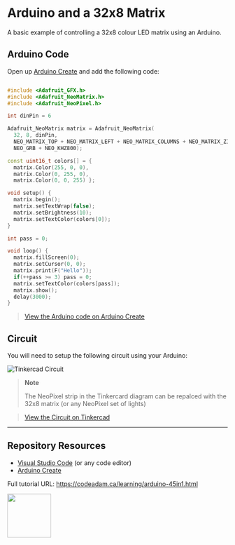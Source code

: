 # Arduino and a 32x8 Matrix

A basic example of controlling a 32x8 colour LED matrix using an Arduino.

## Arduino Code

Open up [Arduino Create](https://create.arduino.cc/editor/) and add the following code:

```cpp

#include <Adafruit_GFX.h>
#include <Adafruit_NeoMatrix.h>
#include <Adafruit_NeoPixel.h>

int dinPin = 6

Adafruit_NeoMatrix matrix = Adafruit_NeoMatrix(
  32, 8, dinPin,
  NEO_MATRIX_TOP + NEO_MATRIX_LEFT + NEO_MATRIX_COLUMNS + NEO_MATRIX_ZIGZAG,
  NEO_GRB + NEO_KHZ800);

const uint16_t colors[] = {
  matrix.Color(255, 0, 0), 
  matrix.Color(0, 255, 0), 
  matrix.Color(0, 0, 255) };

void setup() {
  matrix.begin();
  matrix.setTextWrap(false);
  matrix.setBrightness(10);
  matrix.setTextColor(colors[0]);  
}

int pass = 0;

void loop() {
  matrix.fillScreen(0);
  matrix.setCursor(0, 0);
  matrix.print(F("Hello"));
  if(++pass >= 3) pass = 0;
  matrix.setTextColor(colors[pass]);
  matrix.show();
  delay(3000);
}
```

> [View the Arduino code on Arduino Create](https://create.arduino.cc/editor/professoradam/fe090e79-149b-4d55-98e8-682fb8adbaf3/preview)

## Circuit

You will need to setup the following circuit using your Arduino:

![Tinkercad Circuit](https://raw.githubusercontent.com/codeadamca/arduino-45in1-32x8-matix/main/_readme/tinkercad-45in1-32x8-led.png)

> **Note**
>
> The NeoPixel strip in the Tinkercard diagram can be repalced with the 32x8 matrix (or any NeoPixel set of lights)

> [View the Circuit on Tinkercad](https://www.tinkercad.com/things/caUy9e68xmM)

***

## Repository Resources

* [Visual Studio Code](https://code.visualstudio.com/) (or any code editor)
* [Arduino Create](https://create.arduino.cc/editor) 

Full tutorial URL: https://codeadam.ca/learning/arduino-45in1.html

<a href="https://codeadam.ca">
<img src="https://codeadam.ca/images/code-block.png" width="100">
</a>
